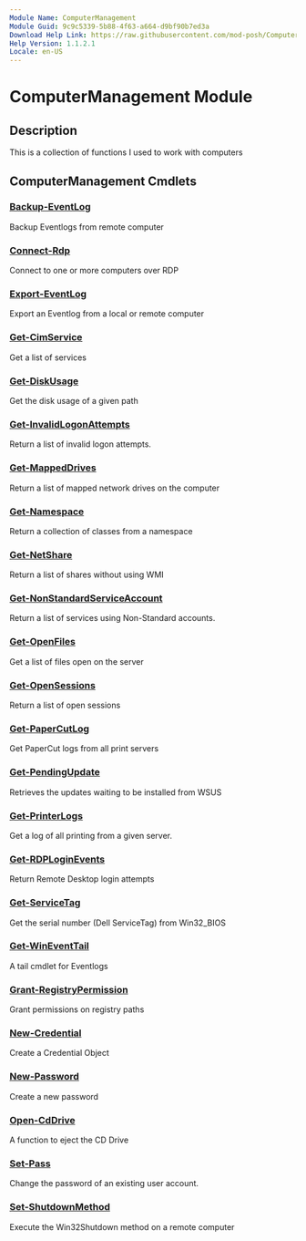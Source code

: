 ```yaml
---
Module Name: ComputerManagement
Module Guid: 9c9c5339-5b88-4f63-a664-d9bf90b7ed3a
Download Help Link: https://raw.githubusercontent.com/mod-posh/ComputerManagement/master/cabs/
Help Version: 1.1.2.1
Locale: en-US
---
```


# ComputerManagement Module
## Description
This is a collection of functions I used to work with computers

## ComputerManagement Cmdlets
### [Backup-EventLog](Backup-EventLog.md)
Backup Eventlogs from remote computer

### [Connect-Rdp](Connect-Rdp.md)
Connect to one or more computers over RDP

### [Export-EventLog](Export-EventLog.md)
Export an Eventlog from a local or remote computer

### [Get-CimService](Get-CimService.md)
Get a list of services

### [Get-DiskUsage](Get-DiskUsage.md)
Get the disk usage of a given path

### [Get-InvalidLogonAttempts](Get-InvalidLogonAttempts.md)
Return a list of invalid logon attempts.

### [Get-MappedDrives](Get-MappedDrives.md)
Return a list of mapped network drives on the computer

### [Get-Namespace](Get-Namespace.md)
Return a collection of classes from a namespace

### [Get-NetShare](Get-NetShare.md)
Return a list of shares without using WMI

### [Get-NonStandardServiceAccount](Get-NonStandardServiceAccount.md)
Return a list of services using Non-Standard accounts.

### [Get-OpenFiles](Get-OpenFiles.md)
Get a list of files open on the server

### [Get-OpenSessions](Get-OpenSessions.md)
Return a list of open sessions

### [Get-PaperCutLog](Get-PaperCutLog.md)
Get PaperCut logs from all print servers

### [Get-PendingUpdate](Get-PendingUpdate.md)
Retrieves the updates waiting to be installed from WSUS

### [Get-PrinterLogs](Get-PrinterLogs.md)
Get a log of all printing from a given server.

### [Get-RDPLoginEvents](Get-RDPLoginEvents.md)
Return Remote Desktop login attempts

### [Get-ServiceTag](Get-ServiceTag.md)
Get the serial number (Dell ServiceTag) from Win32_BIOS

### [Get-WinEventTail](Get-WinEventTail.md)
A tail cmdlet for Eventlogs

### [Grant-RegistryPermission](Grant-RegistryPermission.md)
Grant permissions on registry paths

### [New-Credential](New-Credential.md)
Create a Credential Object

### [New-Password](New-Password.md)
Create a new password

### [Open-CdDrive](Open-CdDrive.md)
A function to eject the CD Drive

### [Set-Pass](Set-Pass.md)
Change the password of an existing user account.

### [Set-ShutdownMethod](Set-ShutdownMethod.md)
Execute the Win32Shutdown method on a remote computer

